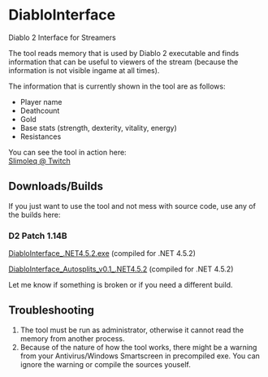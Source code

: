 # DiabloInterface

Diablo 2 Interface for Streamers

The tool reads memory that is used by Diablo 2 executable and finds information 
that can be useful to viewers of the stream (because the information is not visible ingame at all times).

The information that is currently shown in the tool are as follows:
 - Player name
 - Deathcount
 - Gold
 - Base stats (strength, dexterity, vitality, energy)
 - Resistances

You can see the tool in action here:    
[Slimoleq @ Twitch](https://www.twitch.tv/slimoleq)

## Downloads/Builds

If you just want to use the tool and not mess with source code, use any of the builds here:

### D2 Patch 1.14B
[DiabloInterface_.NET4.5.2.exe](https://github.com/Zutatensuppe/DiabloInterface/raw/master/builds/1.14B/DiabloInterface_.NET4.5.2.exe) (compiled for .NET 4.5.2)

[DiabloInterface_Autosplits_v0.1_.NET4.5.2](https://github.com/Zutatensuppe/DiabloInterface/raw/master/builds/1.14B/DiabloInterface_Autosplits_v0.1_.NET4.5.2) (compiled for .NET 4.5.2)

Let me know if something is broken or if you need a different build.

## Troubleshooting

1. The tool must be run as administrator, otherwise it cannot read the memory from another process.
2. Because of the nature of how the tool works, there might be a warning from your Antivirus/Windows Smartscreen in precompiled exe. You can ignore the warning or compile the sources youself.
